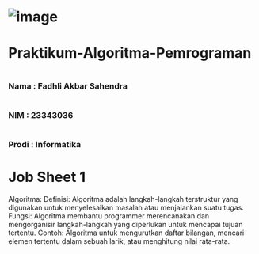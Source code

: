 # ![image](https://github.com/fadhliakbar333/Praktikum-Algoritma-Pemrograman/assets/144904458/3ea12f03-503b-495e-829c-95903a1f38fa)

# Praktikum-Algoritma-Pemrograman
# <h3>Nama  : Fadhli Akbar Sahendra<h3>
# <h3>NIM   : 23343036<h3>
# <h3>Prodi : Informatika<h3>

# Job Sheet 1
<p> Algoritma:
Definisi: Algoritma adalah langkah-langkah terstruktur yang digunakan untuk menyelesaikan masalah atau menjalankan suatu tugas.
Fungsi: Algoritma membantu programmer merencanakan dan mengorganisir langkah-langkah yang diperlukan untuk mencapai tujuan tertentu.
Contoh: Algoritma untuk mengurutkan daftar bilangan, mencari elemen tertentu dalam sebuah larik, atau menghitung nilai rata-rata.</p>
